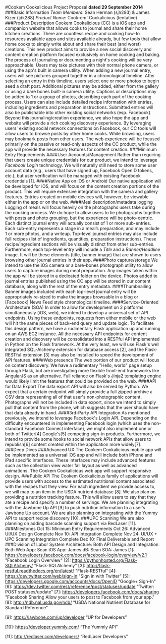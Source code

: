 #Cookem Cookalicious Project Proposal
**dated 29 September 2014**
###Basic Information
*Team Members*: 	Sean Herman (sjh293) & James Kizer (jdk288)
*Product Name*:	Cook-em' Cookalicious (tentative)
###Product Description
Cookem Cookalicious (CC) is a iOS app and companion website that allows cooks to journal and share their home kitchen creations. There are countless recipe and cooking how-to resources available apps and sites available already, but few tools that allow home cooks to simply write about and share their best (and worst) creations. This new product aims to provide a new social discovery and content creation platform focused exclusively on home cooking and baking.
The process of journaling or documenting a night's cooking will be very approachable. Users may take pictures with their normal phone camera, or using the app's built in camera utility. When adding a new journal entry, users will see pictures grouped together in a chronological timeline. After selecting an entry in this timeline, users select one or more photos to begin seed a draft post. Additional pictures may be added, either from the gallery or using a bare bones built-in camera utility. Captions or descriptions may be added to 1 or a group of photos, describing each part of the cooking process. Users can also include detailed recipe information with entries, including ingredients and preparation instructions. Submitted entries will also be publishable into other existing social networks (esp. Facebook).
Beyond this journaling/creation experience, we also hope the app and website will provide a rich cooking discovery experience. By leveraging users' existing social network connections on Facebook, our CC tools will allow users to browse posts by other home cooks. While browsing, users may bookmark posts from other users.
The web experience will be focused primarily on the passive or read-only aspects of the CC product, while the app will provide the necessary features for content creation.
###Minimum Entry Requirements
####User Accounts/Management
Rather than requiring that users create unique credentials for our product, we intend to leverage *Facebook Login* technology. We will naturally still need to store some user account data (e.g., users that have signed up, Facebook OpenID tokens, etc.), but user verification will be managed with existing Facebook credentials [1].
####Native App on iOS or Android
Our native application will be developed for iOS, and will focus on the content creation portions of the product. This will require extensive integration with the camera and gallery features. Entries created on mobile devices will, however, be viewable either in the app or on the web.
####Meal description/metadata logging
Logging of meals will focus heavily on the photographs users take during the cooking process. We do hope to allow users to tie photographs together with posts and photo grouping, but the experience will be photo-centric. Each distinct journal entry will actually consist of 1 or more sub-entries. Each sub-entry represents a stage in a meal’s preparation, and may include 1 or more photos, and a writeup.
Top-level journal entries may also include full recipes (list of ingredients, quantities, preparation instructions). These recipe/ingredient sections will be visually distinct from other sub-entries. Furthermore, each top-level entry will include a _Title_ and a _Banner/Headline_ image. It will be these elements (title, banner image) that are shown to users browsing other journal entries in their app.
####Photo capture/storage
We intend to use the iOS camera or a bare-bones photograph utility to allow users to capture images during meal preparation. Any images taken within the app will be stored in a dedicated folder on the device. Photos added to journal entries published using the CC app will be stored in our content database, along with the rest of the entry metadata.
####Thumbnailing
Banner images included with each top-level journal entry will be appropriately re-sized to make the images browsable in a blog or [Facebook] News Feed style chronological timeline.
####Service-Oriented Architecture (SOA)
In order to allow for development on 2 platforms simultaneously (iOS, web), we intend to develop a universal set of API endpoints. Using these endpoints, requests from either mobile or the web will hit the same pieces of back-end query and update logic.
To facilitate this design pattern, we have a rudimentary Flask application up and running on an AWS EC2 instance. All the necessary API endpoints for content creation and discovery will be consolidated into a RESTful API implemented in Python on the Flask framework. At the very least, we will use Flask's well integrated SQL-Alchemy extension for database access [2], and the Flask-RESTful extension [3] may also be installed to speed the development of API features.
####Web presence
The web portion of our product will focus on content discovery. We have a rudimentary "Hello, world" page setup through Flask, but are investigating more flexible front-end frameworks like AngularJS as an alternative. Full reliance on Flask's Jinja2 templating engine would likely limit the features that could be provided on the web.
####API for Data Export
The data export API will also be served by Python. We expect that a certain endpoint will simply provide a full zipped-archive a CSV data representing all of that user's non-photographic content. Photographs will not be included in data export, since we intend to simply pull that content from the phone, which suggests that the user should have that data already in hand.
####3rd-Party API Integration
As mentioned previously, we intend to leverage Facebook's Login API. Depending on the difficulty encountered in implementing Facebook login (which uses the non-standard Facebook Connect interface), we might also implement one or both of Twitter[4] Google's[5] competing sign-in products.
Furthermore, we intend to provide some hooks to social network APIs that allow users to republish[6]  content created within the application more widely[7].
###Deep Dives
###Advanced UX
The Cookem Cookalicious mobile app will be implemented as a universal iOS app and will include both iPhone and iPad specific interfaces. These interfaces may include advanced features such as the collection view water fall layout as well as advanced animations.
The Cookem Cookalicious web app will support responsive design.
###Public API
The Cookem Cookalicious family of applications will provide users with access to the estimated nutritional content associated with the recipes that they view. For each ingredient we provide access to, we will map to an item in the USDA nutrient database [8]. 
We also plan on providing a nutrition tracking feature. This will allow users to say that they ate a recipe and specify a number of servings. We are planning integrating with the Jawbone Up API [9] to push nutrition information to a user’s Jawbone Up account.
We are also planning on integrating with the Yummy API to support recipe discovery [10].
###UPC Scanning
We are also planning on adding barcode scanning support via RedLaser [11].
###Milestones
Oct 15: Minimum Entry Requirements
Oct 26: Advanced UI/UX Design Complete
Nov 10: API Integration Complete
Nov 24: UI/UX + UPC Scanning Integration Complete
Dec 10: Final Deliverable and Report
###Division of Labor
System Architecture: Both
API Design and Integration: Both
Web App: Sean
iOS App: James
dB: Sean
SOA: James
[1]: https://developers.facebook.com/docs/facebook-login/overview/v2.1 "Facebook Login Overview"
[2]: https://pythonhosted.org/Flask-SQLAlchemy/	"Flask-SQLAlchemy"
[3]: http://flask-restful.readthedocs.org/en/latest/ "Flask-RESTful"
[4]: https://dev.twitter.com/web/sign-in "Sign in with Twitter"
[5]: https://developers.google.com/accounts/docs/OpenID "Google+ Sign-In"
[6]: https://dev.twitter.com/rest/reference/post/statuses/update "Twitter: POST statuses/update"
[7]: https://developers.facebook.com/docs/sharing "Facebook Sharing Allow your users to post to Facebook from your app."
[8]: http://ndb.nal.usda.gov/ndb/ “USDA National Nutrient Database for Standard Reference”

[9]: https://jawbone.com/up/developer “UP for Developers”

[10]: https://developer.yummly.com/ “The Yummly API” 

[11]: http://redlaser.com/developers/ “RedLaser Developers”

